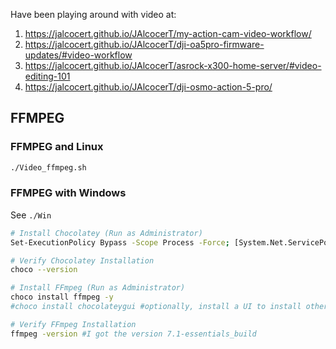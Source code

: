 Have been playing around with video at:

1. https://jalcocert.github.io/JAlcocerT/my-action-cam-video-workflow/
2. https://jalcocert.github.io/JAlcocerT/dji-oa5pro-firmware-updates/#video-workflow
3. https://jalcocert.github.io/JAlcocerT/asrock-x300-home-server/#video-editing-101
4. https://jalcocert.github.io/JAlcocerT/dji-osmo-action-5-pro/

## FFMPEG

### FFMPEG and Linux



```sh
./Video_ffmpeg.sh
```

### FFMPEG with Windows

See `./Win`

```sh
# Install Chocolatey (Run as Administrator)
Set-ExecutionPolicy Bypass -Scope Process -Force; [System.Net.ServicePointManager]::SecurityProtocol = [System.Net.ServicePointManager]::SecurityProtocol -bor 3072; Invoke-WebRequest -UseBasicParsing 'https://community.chocolatey.org/install.ps1' | Invoke-Expression

# Verify Chocolatey Installation
choco --version

# Install FFmpeg (Run as Administrator)
choco install ffmpeg -y
#choco install chocolateygui #optionally, install a UI to install other packages with GUI

# Verify FFmpeg Installation
ffmpeg -version #I got the version 7.1-essentials_build
```